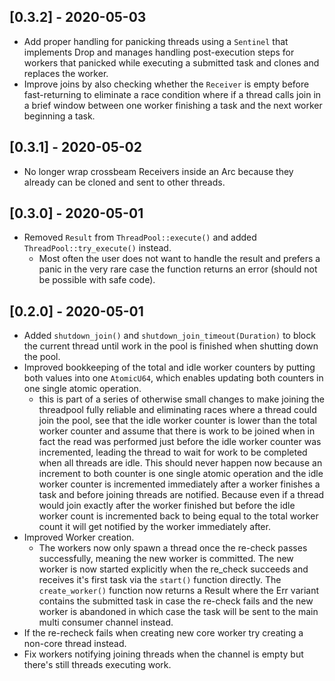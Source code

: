 ## [0.3.2] - 2020-05-03

  * Add proper handling for panicking threads using a `Sentinel` that implements Drop and manages handling post-execution steps for workers that panicked while executing a
    submitted task and clones and replaces the worker.
  * Improve joins by also checking whether the `Receiver` is empty before fast-returning to eliminate a race condition where if a thread calls join in a brief window
    between one worker finishing a task and the next worker beginning a task.

## [0.3.1] - 2020-05-02

  * No longer wrap crossbeam Receivers inside an Arc because they already can be cloned and sent to other threads.

## [0.3.0] - 2020-05-01

  * Removed `Result` from `ThreadPool::execute()` and added `ThreadPool::try_execute()` instead.
    * Most often the user does not want to handle the result and prefers a panic in the very rare case the function returns an error (should not be possible with safe code).

## [0.2.0] - 2020-05-01

  * Added `shutdown_join()` and `shutdown_join_timeout(Duration)` to block the current thread until work in the pool is finished when shutting down the pool.
  * Improved bookkeeping of the total and idle worker counters by putting both values into one `AtomicU64`, which enables updating both counters in one single atomic operation.
    * this is part of a series of otherwise small changes to make joining the threadpool fully reliable and eliminating races where a thread could join the pool, see
      that the idle worker counter is lower than the total worker counter and assume that there is work to be joined when in fact the read was performed just before
      the idle worker counter was incremented, leading the thread to wait for work to be completed when all threads are idle. This should never happen now because
      an increment to both counter is one single atomic operation and the idle worker counter is incremented immediately after a worker finishes a task and before
      joining threads are notified. Because even if a thread would join exactly after the worker finished but before the idle worker count is incremented back to
      being equal to the total worker count it will get notified by the worker immediately after.
  * Improved Worker creation.
    * The workers now only spawn a thread once the re-check passes successfully, meaning the new worker is committed. The new worker is now started explicitly
      when the re_check succeeds and receives it's first task via the `start()` function directly. The `create_worker()` function now returns a Result where
      the Err variant contains the submitted task in case the re-check fails and the new worker is abandoned in which case the task will be sent to the main
      multi consumer channel instead.
  * If the re-recheck fails when creating new core worker try creating a non-core thread instead.
  * Fix workers notifying joining threads when the channel is empty but there's still threads executing work.